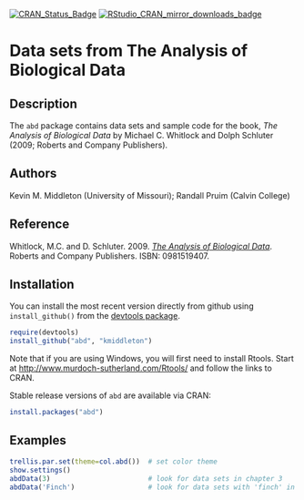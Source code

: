 [![CRAN_Status_Badge](http://www.r-pkg.org/badges/version/abd?color=blue)](http://cran.r-project.org/web/packages/abd)
[![RStudio_CRAN_mirror_downloads_badge](http://cranlogs.r-pkg.org/badges/grand-total/abd?color=blue)](http://cran.r-project.org/web/packages/abd)

# Data sets from The Analysis of Biological Data

## Description

The `abd` package contains data sets and sample code for the book,
*The Analysis of Biological Data* by Michael C. Whitlock and Dolph
Schluter (2009; Roberts and Company Publishers).
   
## Authors

Kevin M. Middleton (University of Missouri); Randall Pruim (Calvin College)

## Reference

Whitlock, M.C. and D. Schluter. 2009. [*The Analysis of Biological 
Data*][abdurl]. Roberts and Company Publishers. ISBN: 0981519407.

[abdurl]:http://www.roberts-publishers.com/whitlock/

## Installation

You can install the most recent version directly from github using
`install_github()` from the [devtools
package](https://github.com/hadley/devtools).

```R
require(devtools)
install_github("abd", "kmiddleton")
```

Note that if you are using Windows, you will first need to install
Rtools. Start at <http://www.murdoch-sutherland.com/Rtools/> and
follow the links to CRAN.

Stable release versions of `abd` are available via CRAN:

```R
install.packages("abd")
```

## Examples

```R
trellis.par.set(theme=col.abd())  # set color theme
show.settings()
abdData(3)                        # look for data sets in chapter 3
abdData('Finch')                  # look for data sets with 'finch' in name
```

